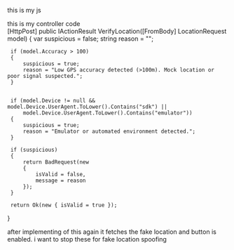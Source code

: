 this is my js 
<script>
    function OnOff() {
        setTimeout(() => {
            var punchIn = document.getElementById('PunchIn');
            var punchOut = document.getElementById('PunchOut');

            if (punchIn) {
                punchIn.disabled = true;
                punchIn.classList.add("disabled");
            }
            if (punchOut) {
                punchOut.disabled = true;
                punchOut.classList.add("disabled");
            }

            Swal.fire({
                title: 'Please wait...',
                text: 'Fetching your current location...',
                allowOutsideClick: false,
                didOpen: () => Swal.showLoading()
            });

            if (navigator.geolocation) {
                navigator.geolocation.getCurrentPosition(async function (position) {
                    Swal.close();

                    const lat = roundTo(position.coords.latitude, 6);
                    const lon = roundTo(position.coords.longitude, 6);

                    // const lat = 22.79714;
                    // const lon = 86.183471;

                    const accuracy = position.coords.accuracy;

                    const deviceInfo = {
                        userAgent: navigator.userAgent,
                        platform: navigator.platform,
                        language: navigator.language,
                        timestamp: new Date().toISOString()
                    };

                   
                    const response = await fetch('/TSUISLARS/Geo/VerifyLocation', {
                        method: 'POST',
                        headers: { 'Content-Type': 'application/json' },
                        body: JSON.stringify({
                            latitude: lat,
                            longitude: lon,
                            accuracy: accuracy,
                            device: deviceInfo
                        })
                    });

                    const result = await response.json();

                    
                    if (!result.isValid) {
                        Swal.fire({
                            icon: 'error',
                            title: 'Fake Location Detected',
                            text: result.message || 'Location spoofing detected. Punch options are disabled.'
                        });

                      
                        if (punchIn) {
                            punchIn.disabled = true;
                            punchIn.classList.add("disabled");
                            punchIn.style.display = "none";
                        }
                        if (punchOut) {
                            punchOut.disabled = true;
                            punchOut.classList.add("disabled");
                            punchOut.style.display = "none";
                        }

                        return;
                    }

                    
                    const locations = @Html.Raw(Json.Serialize(ViewBag.PolyData));
                    let isInsideRadius = false;
                    let minDistance = Number.MAX_VALUE;

                    locations.forEach((location) => {
                        const allowedRange = parseFloat(location.range || location.Range);
                        const distance = calculateDistance(lat, lon, location.latitude || location.Latitude, location.longitude || location.Longitude);

                        if (distance <= allowedRange) {
                            isInsideRadius = true;
                        } else {
                            minDistance = Math.min(minDistance, distance);
                        }
                    });

                    if (isInsideRadius) {
                        if (punchIn) {
                            punchIn.disabled = false;
                            punchIn.classList.remove("disabled");
                            punchIn.style.display = "inline-block";
                        }
                        if (punchOut) {
                            punchOut.disabled = false;
                            punchOut.classList.remove("disabled");
                            punchOut.style.display = "inline-block";
                        }
                    } else {
                        Swal.fire({
                            icon: "error",
                            title: "Out of Range",
                            text: `You are ${Math.round(minDistance)} meters away from the allowed location!`
                        });
                    }
                },
                    function (error) {
                    Swal.close();
                    Swal.fire({
                        title: "Error Fetching Location!",
                        text: "Please enable location and ensure permissions are allowed.",
                        icon: "error"
                    });
                }, {
                    enableHighAccuracy: true,
                    timeout: 10000,
                    maximumAge: 0
                });
            } else {
                Swal.close();
                alert("Geolocation is not supported by this browser.");
            }
        }, 500);
    }

    window.onload = OnOff;

    function calculateDistance(lat1, lon1, lat2, lon2) {
        const R = 6371000;
        const toRad = angle => (angle * Math.PI) / 180;
        let dLat = toRad(lat2 - lat1);
        let dLon = toRad(lon2 - lon1);
        let a = Math.sin(dLat / 2) * Math.sin(dLat / 2) +
            Math.cos(toRad(lat1)) * Math.cos(toRad(lat2)) *
            Math.sin(dLon / 2) * Math.sin(dLon / 2);
        let c = 2 * Math.atan2(Math.sqrt(a), Math.sqrt(1 - a));
        return R * c;
    }

    function roundTo(num, places) {
        return +(Math.round(num + "e" + places) + "e-" + places);
    }
</script>

this is my controller code  
[HttpPost]
 public IActionResult VerifyLocation([FromBody] LocationRequest model)
 {
     var suspicious = false;
     string reason = "";

    
     if (model.Accuracy > 100)
     {
         suspicious = true;
         reason = "Low GPS accuracy detected (>100m). Mock location or poor signal suspected.";
     }

   
     if (model.Device != null && model.Device.UserAgent.ToLower().Contains("sdk") ||
         model.Device.UserAgent.ToLower().Contains("emulator"))
     {
         suspicious = true;
         reason = "Emulator or automated environment detected.";
     }

     if (suspicious)
     {
         return BadRequest(new
         {
             isValid = false,
             message = reason
         });
     }

     return Ok(new { isValid = true });
 }


after implementing of this again it fetches the fake location and button is enabled. i want to stop these for fake location spoofing 
